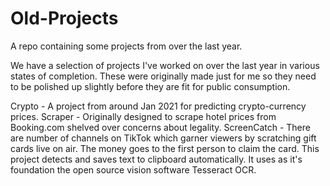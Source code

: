 # Old-Projects
A repo containing some projects from over the last year.

We have a selection of projects I've worked on over the last year in various states of completion. These were originally made just for me so they need to be polished up slightly before they are fit for public consumption.

Crypto - A project from around Jan 2021 for predicting crypto-currency prices.
Scraper - Originally designed to scrape hotel prices from Booking.com shelved over concerns about legality.
ScreenCatch - There are number of channels on TikTok which garner viewers by scratching gift cards live on air. The money goes to the first person to claim the card. This project detects and saves text to clipboard automatically. It uses as it's foundation the open source vision software Tesseract OCR.



